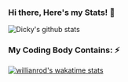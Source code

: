 ### Hi there, Here's my Stats! 👋

![Dicky's github stats](https://github-readme-stats.vercel.app/api?username=dickygiancini&show_icons=true&theme=dracula&count_private=true)

### My Coding Body Contains: ⚡
<!--START_SECTION:waka-->
[![willianrod's wakatime stats](https://github-readme-stats.vercel.app/api/wakatime?username=dickygiancini)](https://github.com/anuraghazra/github-readme-stats)

<!--END_SECTION:waka-->


<!--
**dickygiancini/dickygiancini** is a ✨ _special_ ✨ repository because its `README.md` (this file) appears on your GitHub profile.

Here are some ideas to get you started:

- 🔭 I’m currently working on ...
- 🌱 I’m currently learning ...
- 👯 I’m looking to collaborate on ...
- 🤔 I’m looking for help with ...
- 💬 Ask me about ...
- 📫 How to reach me: ...
- 😄 Pronouns: ...
- ⚡ Fun fact: ...
-->

